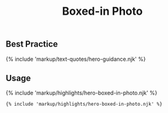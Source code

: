 ﻿---
title: Boxed-in Photo
summary: Short amounts of text and a link with a contained image.
tags: feature block
layout: docs/guide
eleventyNavigation:
  key: Boxed-in Photo
  parent: Hero Blocks
  excerpt: Short amounts of text and a link with a contained image.
  order: 3
  img: /img/illustrations/illus-boxed-in-photo.svg
---

## Best Practice

{% include 'markup/text-quotes/hero-guidance.njk' %}

## Usage

{% include 'markup/highlights/hero-boxed-in-photo.njk' %}

``` html
{% include 'markup/highlights/hero-boxed-in-photo.njk' %}
```
